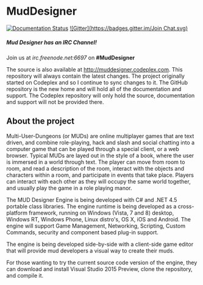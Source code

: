 MudDesigner
===========
[![Documentation Status](https://readthedocs.org/projects/muddesigner/badge/?version=latest)](https://readthedocs.org/projects/muddesigner/?badge=latest)   [![Gitter](https://badges.gitter.im/Join Chat.svg)](https://gitter.im/scionwest/MudDesigner?utm_source=badge&utm_medium=badge&utm_campaign=pr-badge&utm_content=badge)

##### Mud Designer has an IRC Channel! 

Join us at _irc.freenode.net:6697_ on **#MudDesigner**

The source is also available at http://muddesigner.codeplex.com. This repository will always contain the latest changes. The project originally started on Codeplex and so I continue to sync changes to it. The GitHub repository is the new home and will hold all of the documentation and support. The Codeplex repository will only hold the source, documentation and support will not be provided there.

About the project
-------------------

Multi-User-Dungeons (or MUDs) are online multiplayer games that are text driven, and combine role-playing, hack and slash and social chatting into a computer game that can be played through a special client, or a web browser. Typical MUDs are layed out in the style of a book, where the user is immersed in a world through text. The player can move from room to room, and read a description of the room, interact with the objects and characters within a room, and participate in events that take place. Players can interact with each other as they will occupy the same world together, and usually play the game in a role playing manor.

The MUD Designer Engine is being developed with C# and .NET 4.5 portable class libraries. The engine runtime is being developed as a cross-platform framework, running on Windows (Vista, 7 and 8) desktop, Windows RT, Windows Phone, Linux distro's, OS X, iOS and Android. The engine will support Game Management, Networking, Scripting, Custom Commands, security and component based plug-in support. 

The engine is being developed side-by-side with a client-side game editor that will provide mud developers a visual way to create their muds.

For those wanting to try the current source code version of the engine, they can download and install Visual Studio 2015 Preview, clone the repository, and compile it.
